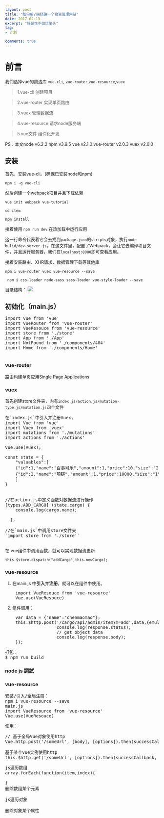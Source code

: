 ```yaml
---
layout: post
title: "如何用Vue搭建一个物资管理网站"
date: 2017-02-13
excerpt: "好记性不如烂笔头"
tag:
- 计划

comments: true
---
```

# 前言

我们选择vue的周边库 `vue-cli`, `vue-router`,`vue-resource`,`vuex`

> 1.vue-cli 创建项目

> 2.vue-router 实现单页路由

> 3.vuex 管理数据流

> 4.vue-resource 请求node服务端

> 5.vue文件  组件化开发

PS：本文node v6.2.2 npm v3.9.5 vue v2.1.0 vue-router v2.0.3 vuex v2.0.0 


## 安装

首先，安装vue-cli。(确保已安装node和npm)

`npm i -g vue-cli` 

然后创建一个webpack项目并且下载依赖

`vue init webpack vue-tutorial`

`cd item`

`npm install`

接着使用 `npm run dev` 在热加载中运行应用

这一行命令代表着它会去找到`package.json`的`scripts`对象，执行`node bulid/dev-server.js`。在这文件里，配置了Webpack，会让它去编译项目文件，并且运行服务器，我们在`localhost:8080`即可查看应用。

接着安装路由、XHR请求、数据管理下载等其他库

`npm i vue-router vuex vue-resource --save`

` npm i css-loader node-sass sass-loader vue-style-loader --save`

目录结构：
![](http://7xim8z.com1.z0.glb.clouddn.com/vue2spa-0.png)

## 初始化（main.js）

<pre>
import Vue from 'vue'
import VueRouter from 'vue-router'
import VueResouce from 'vue-resource'
import store from './store'
import App from './App'
import NotFound from './components/404'
import Home from './components/Home'

</pre>

### vue-router
路由构建单页应用Single Page Applications 

### vuex
首先创建store文件夹，内有`index.js/action.js/mutation-type.js/mutation.js`四个文件
<pre>
在`index.js`中引入并注册Vuex,
import Vue from 'vue'
import Vuex from 'vuex'
import mutations from './mutations'
import actions from './actions'

Vue.use(Vuex);

const state = {
	"valuables":[
	{"id":1,"name":"百事可乐","amount":1,"price":10,"size":"200ml","remark":"无"},
	{"id":2,"name":"项链","amount":1,"price":10000,"size":"1","remark":"珀金"}
	]
}


//在action.js中定义函数对数据流进行操作
[types.ADD_CARGO] (state,cargo) {
    console.log(cargo.name);
	
  },

//在`main.js`中调用store文件夹
`import store from './store'`

</pre>

在.vue组件中调用函数，就可以实现数据流更新

`this.$store.dispatch("addCargo",this.newCargo);`



### vue-resource

1. 在main.js 中**引入**并**注册**，就可以在组件中使用。
<pre>
	import VueResouce from 'vue-resource'
	Vue.use(VueResouce)
</pre>
2. 组件调用：
<pre>
	var data = {"name":"chenmaomao"};
	this.$http.post('/cargo/api/admin/item?m=add',data,{emulateJSON:true}).then( response => {
					console.log(response.status);
					// get object data
					console.log(response.body);
	});
</pre>




<pre>
打包：
$ npm run build
</pre>
### node js 調試



### vue-resource
<pre>
安裝/引入/全局注冊：
npm i vue-resource --save
main.js
import VueResource from 'vue-resource'
Vue.use(VueResouce)
</pre>

使用：

<pre>
// 基于全局Vue对象使用http
Vue.http.post('/someUrl', [body], [options]).then(successCallback, errorCallback);

基于某个Vue实例使用http
this.$http.get('/someUrl', [options]).then(successCallback, errorCallback);
</pre>


<pre>
js遍历数组 
array.forEach(function(item,index){

}
删除数组某个元素

js遍历对象

删除对象某个属性

</pre>


